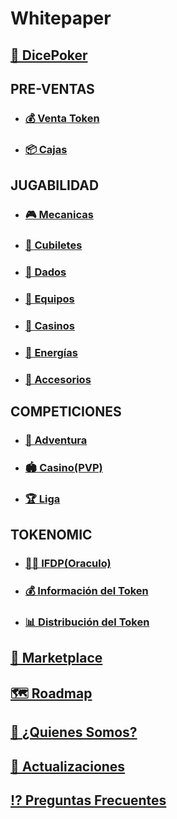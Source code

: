 # Whitepaper

## [🎲 DicePoker](/presentation.md)

## **PRE-VENTAS**

- ### [💰 Venta Token](/ventatoken.md)

- ### [📦 Cajas](/box.md)

## **JUGABILIDAD**

- ### [🎮 Mecanicas](/gameplay.md)

- ### [🥃 Cubiletes](/dicecup.md)

- ### [🎲 Dados](/box.md)

- ### [💎 Equipos](/box.md)

- ### [🎰 Casinos](/diceroom.md)

- ### [🔋 Energías](/box.md)

- ### [🧩 Accesorios](/box.md)

## **COMPETICIONES**

- ### [🤜 Adventura](/box.md)

- ### [🏟 Casino(PVP)](/pvp.md)

- ### [🏆 Liga](/box.md)

## **TOKENOMIC**

- ### [👮🏻 IFDP(Oraculo)](/oracle.md)

- ### [💰 Información del Token](/infotoken.md)

- ### [📊 Distribución del Token](/distributiontoken.md)

## [🏬 Marketplace](/marketplace.md)

## [🗺 Roadmap](/box.md)

## [👥 ¿Quienes Somos?](/box.md)

## [🔄 Actualizaciones](/actualization.md)

## [⁉️ Preguntas Frecuentes](/faqs.md)